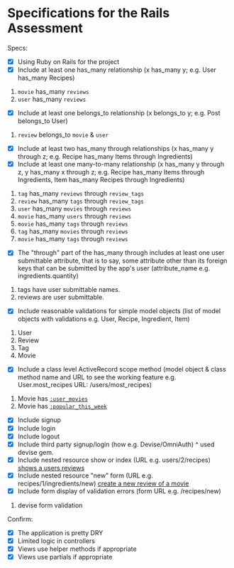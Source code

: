 # Specifications for the Rails Assessment

Specs:
- [x] Using Ruby on Rails for the project
- [x] Include at least one has_many relationship (x has_many y; e.g. User has_many Recipes)
1.  `movie` has_many `reviews`
2.  `user` has_many `reviews`
- [x] Include at least one belongs_to relationship (x belongs_to y; e.g. Post belongs_to User)
1.  `review` belongs_to `movie` & `user`
- [x] Include at least two has_many through relationships (x has_many y through z; e.g. Recipe has_many Items through Ingredients)
- [x] Include at least one many-to-many relationship (x has_many y through z, y has_many x through z; e.g. Recipe has_many Items through Ingredients, Item has_many Recipes through Ingredients)
1.  `tag` has_many `reviews` through `review_tags`
2.  `review` has_many `tags` through `review_tags`
3.  `user` has_many `movies` through `reviews`
4.  `movie` has_many `users` through `reviews`
5.  `movie` has_many `tags` through `reviews`
6.  `tag` has_many `movies` through `reviews`
7.  `movie` has_many `tags` through `reviews`
- [x] The "through" part of the has_many through includes at least one user submittable attribute, that is to say, some attribute other than its foreign keys that can be submitted by the app's user (attribute_name e.g. ingredients.quantity)
1.  tags have user submittable names.
2.  reviews are user submittable.
- [x] Include reasonable validations for simple model objects (list of model objects with validations e.g. User, Recipe, Ingredient, Item)
1.  User
2.  Review
3.  Tag
4.  Movie
- [x] Include a class level ActiveRecord scope method (model object & class method name and URL to see the working feature e.g. User.most_recipes URL: /users/most_recipes)
1.  Movie has [`:user_movies`](http://localhost:3000/movies)
2.  Movie has [`:popular_this_week`](http://localhost:3000/dashboard)
- [x] Include signup
- [x] Include login
- [x] Include logout
- [x] Include third party signup/login (how e.g. Devise/OmniAuth)
 ^ used devise gem.
- [x] Include nested resource show or index (URL e.g. users/2/recipes)
[shows a users reviews](http://localhost:3000/profile/8/reviews)
- [x] Include nested resource "new" form (URL e.g. recipes/1/ingredients/new)
[create a new review of a movie](http://localhost:3000/movies/155/reviews/new?)
- [x] Include form display of validation errors (form URL e.g. /recipes/new)
1.  devise form validation

Confirm:
- [x] The application is pretty DRY
- [x] Limited logic in controllers
- [x] Views use helper methods if appropriate
- [x] Views use partials if appropriate
